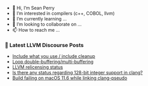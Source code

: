 - 👋 Hi, I’m Sean Perry
- 👀 I’m interested in compilers (c++, COBOL, llvm)
- 🌱 I’m currently learning ...
- 💞️ I’m looking to collaborate on ...
- 📫 How to reach me ...

<!---
s66perry/s66perry is a ✨ special ✨ repository because its `README.md` (this file) appears on your GitHub profile.
You can click the Preview link to take a look at your changes.
--->
### 📕 Latest LLVM Discourse Posts

<!-- DISCOURSE-LLVM:START -->
- [Include what you use / include cleanup](https://discourse.llvm.org/t/include-what-you-use-include-cleanup/5831/27)
- [Loop double-buffering/multi-buffering](https://discourse.llvm.org/t/loop-double-buffering-multi-buffering/59979/2)
- [LLVM relicensing status](https://discourse.llvm.org/t/llvm-relicensing-status/60000/7)
- [Is there any status regarding 128-bit integer support in clang?](https://discourse.llvm.org/t/is-there-any-status-regarding-128-bit-integer-support-in-clang/59889/10)
- [Build failing on macOS 11.6 while linking clang-pseudo](https://discourse.llvm.org/t/build-failing-on-macos-11-6-while-linking-clang-pseudo/60029/1)
<!-- DISCOURSE-LLVM:END -->
